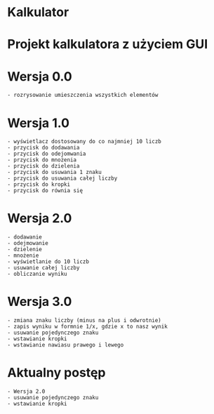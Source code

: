 # Kalkulator
# Projekt kalkulatora z użyciem GUI
# Wersja 0.0
    - rozrysowanie umieszczenia wszystkich elementów
# Wersja 1.0
    - wyświetlacz dostosowany do co najmniej 10 liczb
    - przycisk do dodawania
    - przycisk do odejomwania
    - przycisk do mnożenia
    - przycisk do dzielenia
    - przycisk do usuwania 1 znaku
    - przycisk do usuwania całej liczby
    - przycisk do kropki
    - przycisk do równia się
# Wersja 2.0
    - dodawanie
    - odejmowanie
    - dzielenie
    - mnożenie
    - wyświetlanie do 10 liczb
    - usuwanie całej liczby
    - obliczanie wyniku
# Wersja 3.0
    - zmiana znaku liczby (minus na plus i odwrotnie)
    - zapis wyniku w formnie 1/x, gdzie x to nasz wynik
    - usuwanie pojedynczego znaku
    - wstawianie kropki
    - wstawianie nawiasu prawego i lewego
# Aktualny postęp
    - Wersja 2.0
    - usuwanie pojedynczego znaku
    - wstawianie kropki
